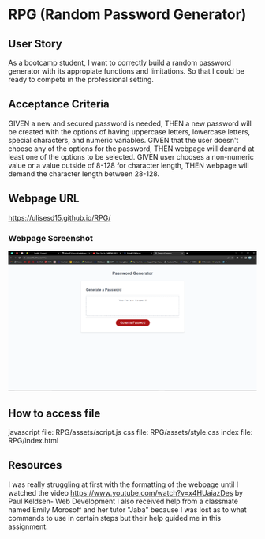 # RPG (Random Password Generator)
## User Story
As a bootcamp student, I want to correctly build a random password generator with its appropiate functions and limitations. So that I could be ready to compete in the professional setting.
## Acceptance Criteria
GIVEN a new and secured password is needed, THEN a new password will be created with the options of having uppercase letters, lowercase letters, special characters, and numeric variables. GIVEN that the user doesn't choose any of the options for the password, THEN webpage will demand at least one of the options to be selected. GIVEN user chooses a non-numeric value or a value outside of 8-128 for character length, THEN webpage will demand the character length between 28-128.
## Webpage URL
https://ulisesd15.github.io/RPG/

### Webpage Screenshot
![Alt text](assets/images/RPG.png)

## How to access file
javascript file:    RPG/assets/script.js
css file:           RPG/assets/style.css
index file:         RPG/index.html

## Resources
I was really struggling at first with the formatting of the webpage until I watched the video https://www.youtube.com/watch?v=x4HUaiazDes by Paul Keldsen- Web Development
I also received help from a classmate named Emily Morosoff and her tutor "Jaba" because I was lost as to what commands to use in certain steps but their help guided me in this assignment.
